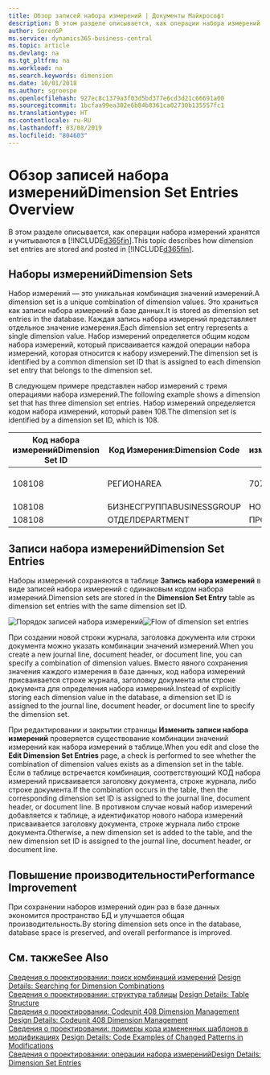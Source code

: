 ```yaml
---
title: Обзор записей набора измерений | Документы Майкрософт
description: В этом разделе описывается, как операции набора измерений хранятся и учитываются в Dynamics 365.
author: SorenGP
ms.service: dynamics365-business-central
ms.topic: article
ms.devlang: na
ms.tgt_pltfrm: na
ms.workload: na
ms.search.keywords: dimension
ms.date: 10/01/2018
ms.author: sgroespe
ms.openlocfilehash: 927ec8c1379a3f03d5bd377e6cd3d21c66691a00
ms.sourcegitcommit: 1bcfaa99ea302e6b84b8361ca02730b135557fc1
ms.translationtype: HT
ms.contentlocale: ru-RU
ms.lasthandoff: 03/08/2019
ms.locfileid: "804603"
---
```

# <a name="dimension-set-entries-overview"></a><span data-ttu-id="b3f9c-103">Обзор записей набора измерений</span><span class="sxs-lookup"><span data-stu-id="b3f9c-103">Dimension Set Entries Overview</span></span>
<span data-ttu-id="b3f9c-104">В этом разделе описывается, как операции набора измерений хранятся и учитываются в [!INCLUDE[d365fin](includes/d365fin_md.md)].</span><span class="sxs-lookup"><span data-stu-id="b3f9c-104">This topic describes how dimension set entries are stored and posted in [!INCLUDE[d365fin](includes/d365fin_md.md)].</span></span>  

## <a name="dimension-sets"></a><span data-ttu-id="b3f9c-105">Наборы измерений</span><span class="sxs-lookup"><span data-stu-id="b3f9c-105">Dimension Sets</span></span>  
<span data-ttu-id="b3f9c-106">Набор измерений — это уникальная комбинация значений измерений.</span><span class="sxs-lookup"><span data-stu-id="b3f9c-106">A dimension set is a unique combination of dimension values.</span></span> <span data-ttu-id="b3f9c-107">Это храниться как записи набора измерений в базе данных.</span><span class="sxs-lookup"><span data-stu-id="b3f9c-107">It is stored as dimension set entries in the database.</span></span> <span data-ttu-id="b3f9c-108">Каждая запись набора измерений представляет отдельное значение измерения.</span><span class="sxs-lookup"><span data-stu-id="b3f9c-108">Each dimension set entry represents a single dimension value.</span></span> <span data-ttu-id="b3f9c-109">Набор измерений определяется общим кодом набора измерений, который присваивается каждой операции набора измерений, которая относится к набору измерений.</span><span class="sxs-lookup"><span data-stu-id="b3f9c-109">The dimension set is identified by a common dimension set ID that is assigned to each dimension set entry that belongs to the dimension set.</span></span>  

<span data-ttu-id="b3f9c-110">В следующем примере представлен набор измерений с тремя операциями набора измерений.</span><span class="sxs-lookup"><span data-stu-id="b3f9c-110">The following example shows a dimension set that has three dimension set entries.</span></span> <span data-ttu-id="b3f9c-111">Набор измерений определяется кодом набора измерений, который равен 108.</span><span class="sxs-lookup"><span data-stu-id="b3f9c-111">The dimension set is identified by a dimension set ID, which is 108.</span></span>  

|<span data-ttu-id="b3f9c-112">Код набора измерений</span><span class="sxs-lookup"><span data-stu-id="b3f9c-112">Dimension Set ID</span></span>|<span data-ttu-id="b3f9c-113">Код Измерения:</span><span class="sxs-lookup"><span data-stu-id="b3f9c-113">Dimension Code</span></span>|<span data-ttu-id="b3f9c-114">Код значения измерения</span><span class="sxs-lookup"><span data-stu-id="b3f9c-114">Dimension Value Code</span></span>|<span data-ttu-id="b3f9c-115">Имя значения измерения</span><span class="sxs-lookup"><span data-stu-id="b3f9c-115">Dimension Value Name</span></span>|  
|----------------------|--------------------|--------------------------|--------------------------|  
|<span data-ttu-id="b3f9c-116">108</span><span class="sxs-lookup"><span data-stu-id="b3f9c-116">108</span></span>|<span data-ttu-id="b3f9c-117">РЕГИОН</span><span class="sxs-lookup"><span data-stu-id="b3f9c-117">AREA</span></span>|<span data-ttu-id="b3f9c-118">70</span><span class="sxs-lookup"><span data-stu-id="b3f9c-118">70</span></span>|<span data-ttu-id="b3f9c-119">Северная Америка</span><span class="sxs-lookup"><span data-stu-id="b3f9c-119">America North</span></span>|  
|<span data-ttu-id="b3f9c-120">108</span><span class="sxs-lookup"><span data-stu-id="b3f9c-120">108</span></span>|<span data-ttu-id="b3f9c-121">БИЗНЕСГРУППА</span><span class="sxs-lookup"><span data-stu-id="b3f9c-121">BUSINESSGROUP</span></span>|<span data-ttu-id="b3f9c-122">HOME</span><span class="sxs-lookup"><span data-stu-id="b3f9c-122">HOME</span></span>|<span data-ttu-id="b3f9c-123">В начало</span><span class="sxs-lookup"><span data-stu-id="b3f9c-123">Home</span></span>|  
|<span data-ttu-id="b3f9c-124">108</span><span class="sxs-lookup"><span data-stu-id="b3f9c-124">108</span></span>|<span data-ttu-id="b3f9c-125">ОТДЕЛ</span><span class="sxs-lookup"><span data-stu-id="b3f9c-125">DEPARTMENT</span></span>|<span data-ttu-id="b3f9c-126">ПРОДАЖИ</span><span class="sxs-lookup"><span data-stu-id="b3f9c-126">SALES</span></span>|<span data-ttu-id="b3f9c-127">Продажи</span><span class="sxs-lookup"><span data-stu-id="b3f9c-127">Sales</span></span>|  

## <a name="dimension-set-entries"></a><span data-ttu-id="b3f9c-128">Записи набора измерений</span><span class="sxs-lookup"><span data-stu-id="b3f9c-128">Dimension Set Entries</span></span>  
<span data-ttu-id="b3f9c-129">Наборы измерений сохраняются в таблице **Запись набора измерений** в виде записей набора измерений с одинаковым кодом набора измерений.</span><span class="sxs-lookup"><span data-stu-id="b3f9c-129">Dimension sets are stored in the **Dimension Set Entry** table as dimension set entries with the same dimension set ID.</span></span>  

<span data-ttu-id="b3f9c-130">![Порядок записей набора измерений](media/dimensionentrynav7.png "Порядок записей набора измерений")</span><span class="sxs-lookup"><span data-stu-id="b3f9c-130">![Flow of dimension set entries](media/dimensionentrynav7.png "Flow of dimension set entries")</span></span>  

<span data-ttu-id="b3f9c-131">При создании новой строки журнала, заголовка документа или строки документа можно указать комбинации значений измерений.</span><span class="sxs-lookup"><span data-stu-id="b3f9c-131">When you create a new journal line, document header, or document line, you can specify a combination of dimension values.</span></span> <span data-ttu-id="b3f9c-132">Вместо явного сохранения значения каждого измерения в базе данных, код набора измерений присваивается строке журнала, заголовку документа или строке документа для определения набора измерений.</span><span class="sxs-lookup"><span data-stu-id="b3f9c-132">Instead of explicitly storing each dimension value in the database, a dimension set ID is assigned to the journal line, document header, or document line to specify the dimension set.</span></span>  

<span data-ttu-id="b3f9c-133">При редактировании и закрытии страницы **Изменить записи набора измерений** проверяется существование комбинации значений измерений как набора измерений в таблице.</span><span class="sxs-lookup"><span data-stu-id="b3f9c-133">When you edit and close the **Edit Dimension Set Entries** page, a check is performed to see whether the combination of dimension values exists as a dimension set in the table.</span></span> <span data-ttu-id="b3f9c-134">Если в таблице встречается комбинация, соответствующий КОД набора измерений присваивается заголовку документа, строке журнала, либо строке документа.</span><span class="sxs-lookup"><span data-stu-id="b3f9c-134">If the combination occurs in the table, then the corresponding dimension set ID is assigned to the journal line, document header, or document line.</span></span> <span data-ttu-id="b3f9c-135">В противном случае новый набор измерений добавляется к таблице, а идентификатор нового набора измерений присваивается заголовку документа, строке журнала либо строке документа.</span><span class="sxs-lookup"><span data-stu-id="b3f9c-135">Otherwise, a new dimension set is added to the table, and the new dimension set ID is assigned to the journal line, document header, or document line.</span></span>  

## <a name="performance-improvement"></a><span data-ttu-id="b3f9c-136">Повышение производительности</span><span class="sxs-lookup"><span data-stu-id="b3f9c-136">Performance Improvement</span></span>  
<span data-ttu-id="b3f9c-137">При сохранении наборов измерений один раз в базе данных экономится пространство БД и улучшается общая производительность.</span><span class="sxs-lookup"><span data-stu-id="b3f9c-137">By storing dimension sets once in the database, database space is preserved, and overall performance is improved.</span></span>  

## <a name="see-also"></a><span data-ttu-id="b3f9c-138">См. также</span><span class="sxs-lookup"><span data-stu-id="b3f9c-138">See Also</span></span>  
<span data-ttu-id="b3f9c-139">[Сведения о проектировании: поиск комбинаций измерений](design-details-searching-for-dimension-combinations.md) </span><span class="sxs-lookup"><span data-stu-id="b3f9c-139">[Design Details: Searching for Dimension Combinations](design-details-searching-for-dimension-combinations.md) </span></span>  
<span data-ttu-id="b3f9c-140">[Сведения о проектировании: структура таблицы](design-details-table-structure.md) </span><span class="sxs-lookup"><span data-stu-id="b3f9c-140">[Design Details: Table Structure](design-details-table-structure.md) </span></span>  
<span data-ttu-id="b3f9c-141">[Сведения о проектировании: Codeunit 408 Dimension Management](design-details-codeunit-408-dimension-management.md) </span><span class="sxs-lookup"><span data-stu-id="b3f9c-141">[Design Details: Codeunit 408 Dimension Management](design-details-codeunit-408-dimension-management.md) </span></span>  
<span data-ttu-id="b3f9c-142">[Сведения о проектировании: примеры кода измененных шаблонов в модификациях](design-details-code-examples-of-changed-patterns-in-modifications.md) </span><span class="sxs-lookup"><span data-stu-id="b3f9c-142">[Design Details: Code Examples of Changed Patterns in Modifications](design-details-code-examples-of-changed-patterns-in-modifications.md) </span></span>  
[<span data-ttu-id="b3f9c-143">Сведения о проектировании: операции набора измерений</span><span class="sxs-lookup"><span data-stu-id="b3f9c-143">Design Details: Dimension Set Entries</span></span>](design-details-dimension-set-entries.md)   
